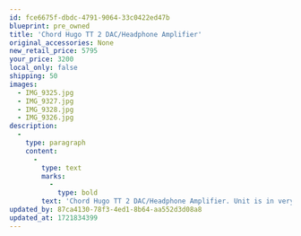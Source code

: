 ```yaml
---
id: fce6675f-dbdc-4791-9064-33c0422ed47b
blueprint: pre_owned
title: 'Chord Hugo TT 2 DAC/Headphone Amplifier'
original_accessories: None
new_retail_price: 5795
your_price: 3200
local_only: false
shipping: 50
images:
  - IMG_9325.jpg
  - IMG_9327.jpg
  - IMG_9328.jpg
  - IMG_9326.jpg
description:
  -
    type: paragraph
    content:
      -
        type: text
        marks:
          -
            type: bold
        text: 'Chord Hugo TT 2 DAC/Headphone Amplifier. Unit is in very good physical and functional condition with power supply, but no original box and packing and no remote, which was an optional accessory. Unit sells as new for $5,795.00'
updated_by: 87ca4130-78f3-4ed1-8b64-aa552d3d08a8
updated_at: 1721834399
---
```

